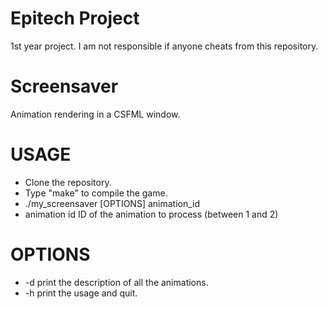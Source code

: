 # Epitech Project
1st year project. I am not responsible if anyone cheats from this repository.
# Screensaver
Animation rendering in a CSFML window.
# USAGE
  - Clone the repository.
  - Type "make" to compile the game.
  - ./my_screensaver [OPTIONS] animation_id
  - animation id	ID of the animation to process (between 1 and 2)
# OPTIONS
  - -d		print the description of all the animations.
  - -h		print the usage and quit.
